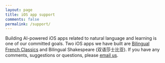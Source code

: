 ```yaml
---
layout: page
title: iOS app support
comments: false
permalink: /support/
---
```


Building AI-powered iOS apps related to natural language and learning is one of our committed goals. Two iOS apps we have built are <a href="https://apps.apple.com/us/app/id1514959129">Bilingual French Classics</a> and Bilingual Shakespeare (双语莎士比亚). If you have any comments, suggestions or questions, please <a href="mailto:feedback@ailabby.com">email us</a>.




